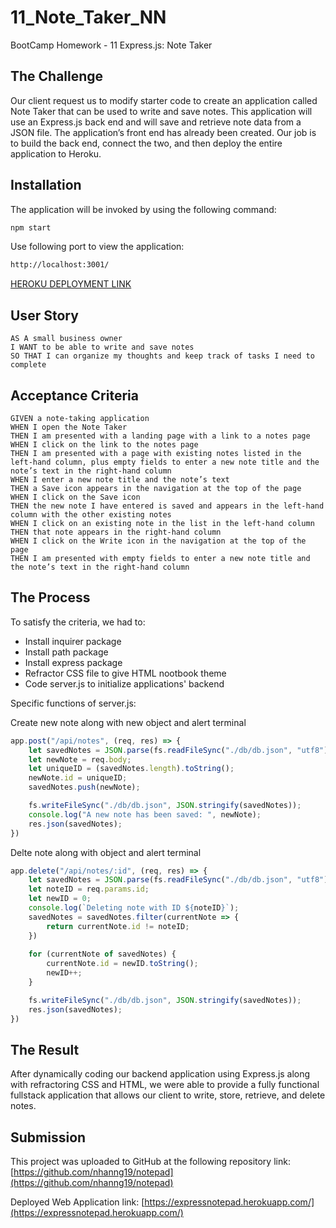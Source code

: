 # 11_Note_Taker_NN
BootCamp Homework - 11 Express.js: Note Taker

## The Challenge
Our client request us to modify starter code to create an application called Note Taker that can be used to write and save notes. This application will use an Express.js back end and will save and retrieve note data from a JSON file.
The application’s front end has already been created. Our job is to build the back end, connect the two, and then deploy the entire application to Heroku.


## Installation

The application will be invoked by using the following command:

```bash
npm start
```
Use following port to view the application:

```bash
http://localhost:3001/
```


[HEROKU DEPLOYMENT LINK](https://expressnotepad.herokuapp.com/)

## User Story

```
AS A small business owner
I WANT to be able to write and save notes
SO THAT I can organize my thoughts and keep track of tasks I need to complete
```

## Acceptance Criteria

```
GIVEN a note-taking application
WHEN I open the Note Taker
THEN I am presented with a landing page with a link to a notes page
WHEN I click on the link to the notes page
THEN I am presented with a page with existing notes listed in the left-hand column, plus empty fields to enter a new note title and the note’s text in the right-hand column
WHEN I enter a new note title and the note’s text
THEN a Save icon appears in the navigation at the top of the page
WHEN I click on the Save icon
THEN the new note I have entered is saved and appears in the left-hand column with the other existing notes
WHEN I click on an existing note in the list in the left-hand column
THEN that note appears in the right-hand column
WHEN I click on the Write icon in the navigation at the top of the page
THEN I am presented with empty fields to enter a new note title and the note’s text in the right-hand column
``` 

## The Process
To satisfy the criteria, we had to:
- Install inquirer package
- Install path package
- Install express package
- Refractor CSS file to give HTML nootbook theme
- Code server.js to initialize applications' backend

Specific functions of server.js:

Create new note along with new object and alert terminal
```javascript
app.post("/api/notes", (req, res) => {
    let savedNotes = JSON.parse(fs.readFileSync("./db/db.json", "utf8"));
    let newNote = req.body;
    let uniqueID = (savedNotes.length).toString();
    newNote.id = uniqueID;
    savedNotes.push(newNote);

    fs.writeFileSync("./db/db.json", JSON.stringify(savedNotes));
    console.log("A new note has been saved: ", newNote);
    res.json(savedNotes);
})
```

Delte note along with object and alert terminal
```javascript
app.delete("/api/notes/:id", (req, res) => {
    let savedNotes = JSON.parse(fs.readFileSync("./db/db.json", "utf8"));
    let noteID = req.params.id;
    let newID = 0;
    console.log(`Deleting note with ID ${noteID}`);
    savedNotes = savedNotes.filter(currentNote => {
        return currentNote.id != noteID;
    })
    
    for (currentNote of savedNotes) {
        currentNote.id = newID.toString();
        newID++;
    }

    fs.writeFileSync("./db/db.json", JSON.stringify(savedNotes));
    res.json(savedNotes);
})

```

## The Result
After dynamically coding our backend application using Express.js along with refractoring CSS and HTML, we were able to provide a fully functional fullstack application that allows our client to write, store, retrieve, and delete notes.

## Submission
This project was uploaded to GitHub at the following repository link:
[https://github.com/nhanng19/notepad](https://github.com/nhanng19/notepad)

Deployed Web Application link: [https://expressnotepad.herokuapp.com/](https://expressnotepad.herokuapp.com/)
